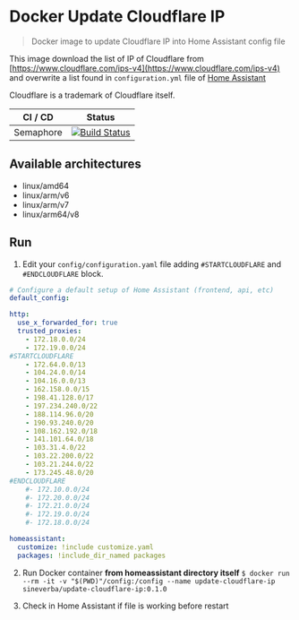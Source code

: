 Docker Update Cloudflare IP
===========================

> Docker image to update Cloudflare IP into Home Assistant config file

This image download the list of IP of Cloudflare from [https://www.cloudflare.com/ips-v4](https://www.cloudflare.com/ips-v4) and overwrite
a list found in `configuration.yml` file of [Home Assistant](https://www.home-assistant.io/)

Cloudflare is a trademark of Cloudflare itself.


| CI / CD | Status |
| ------- | ------ |
| Semaphore | [![Build Status]()]() |


## Available architectures

+ linux/amd64
+ linux/arm/v6
+ linux/arm/v7
+ linux/arm64/v8

## Run

1. Edit your `config/configuration.yaml` file adding `#STARTCLOUDFLARE` and `#ENDCLOUDFLARE` block.

```yaml
# Configure a default setup of Home Assistant (frontend, api, etc)
default_config:

http:
  use_x_forwarded_for: true
  trusted_proxies:
    - 172.18.0.0/24
    - 172.19.0.0/24
#STARTCLOUDFLARE
	- 172.64.0.0/13
	- 104.24.0.0/14
	- 104.16.0.0/13
	- 162.158.0.0/15
	- 198.41.128.0/17
	- 197.234.240.0/22
	- 188.114.96.0/20
	- 190.93.240.0/20
	- 108.162.192.0/18
	- 141.101.64.0/18
	- 103.31.4.0/22
	- 103.22.200.0/22
	- 103.21.244.0/22
	- 173.245.48.0/20
#ENDCLOUDFLARE
    #- 172.10.0.0/24
    #- 172.20.0.0/24
    #- 172.21.0.0/24
    #- 172.19.0.0/24
    #- 172.18.0.0/24

homeassistant:
  customize: !include customize.yaml
  packages: !include_dir_named packages
```

2. Run Docker container __from homeassistant directory itself__ `$ docker run --rm -it -v "$(PWD)"/config:/config --name update-cloudflare-ip sineverba/update-cloudflare-ip:0.1.0`

3. Check in Home Assistant if file is working before restart
